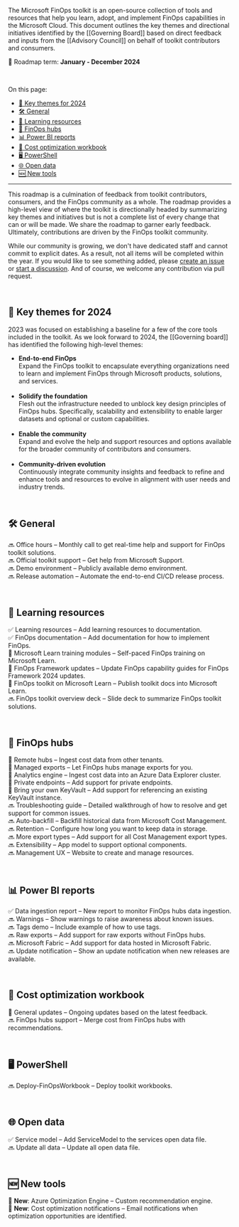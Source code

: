 <!-- markdownlint-disable MD041 -->

The Microsoft FinOps toolkit is an open-source collection of tools and resources that help you learn, adopt, and implement FinOps capabilities in the Microsoft Cloud. This document outlines the key themes and directional initiatives identified by the [[Governing Board]] based on direct feedback and inputs from the [[Advisory Council]] on behalf of toolkit contributors and consumers.

📅 Roadmap term: **January - December 2024**

<br>

On this page:

- [🎯 Key themes for 2024](#-key-themes-for-2024)
- [🛠️ General](#️-general)
- [🍎 Learning resources](#-learning-resources)
- [🏦 FinOps hubs](#-finops-hubs)
- [📊 Power BI reports](#-power-bi-reports)
- [📒 Cost optimization workbook](#-cost-optimization-workbook)
- [🖥️ PowerShell](#️-powershell)
- [🌐 Open data](#-open-data)
- [🆕 New tools](#-new-tools)

---

This roadmap is a culmination of feedback from toolkit contributors, consumers, and the FinOps community as a whole. The roadmap provides a high-level view of where the toolkit is directionally headed by summarizing key themes and initiatives but is not a complete list of every change that can or will be made. We share the roadmap to garner early feedback. Ultimately, contributions are driven by the FinOps toolkit community.

While our community is growing, we don't have dedicated staff and cannot commit to explicit dates. As a result, not all items will be completed within the year. If you would like to see something added, please [create an issue](https://aka.ms/ftk/idea) or [start a discussion](https://aka.ms/ftk/discuss). And of course, we welcome any contribution via pull request.

<br>

## 🎯 Key themes for 2024

2023 was focused on establishing a baseline for a few of the core tools included in the toolkit. As we look forward to 2024, the [[Governing board]] has identified the following high-level themes:

- **End-to-end FinOps**<br>
  Expand the FinOps toolkit to encapsulate everything organizations need to learn and implement FinOps through Microsoft products, solutions, and services.<br>&nbsp;
- **Solidify the foundation**<br>
  Flesh out the infrastructure needed to unblock key design principles of FinOps hubs. Specifically, scalability and extensibility to enable larger datasets and optional or custom capabilities.<br>&nbsp;
- **Enable the community**<br>
  Expand and evolve the help and support resources and options available for the broader community of contributors and consumers.<br>&nbsp;
- **Community-driven evolution**<br>
  Continuously integrate community insights and feedback to refine and enhance tools and resources to evolve in alignment with user needs and industry trends.

<br>

## 🛠️ General

🔜 Office hours – Monthly call to get real-time help and support for FinOps toolkit solutions.<br>
🔜 Official toolkit support – Get help from Microsoft Support.<br>
🔜 Demo environment – Publicly available demo environment.<br>
🔜 Release automation – Automate the end-to-end CI/CD release process.<br>

<br>

## 🍎 Learning resources

✅ Learning resources – Add learning resources to documentation.<br>
✅ FinOps documentation – Add documentation for how to implement FinOps.<br>
🔄️ Microsoft Learn training modules – Self-paced FinOps training on Microsoft Learn.<br>
🔄️ FinOps Framework updates – Update FinOps capability guides for FinOps Framework 2024 updates.<br>
🔄️ FinOps toolkit on Microsoft Learn – Publish toolkit docs into Microsoft Learn.<br>
🔜 FinOps toolkit overview deck – Slide deck to summarize FinOps toolkit solutions.<br>

<br>

## 🏦 FinOps hubs

🔄️ Remote hubs – Ingest cost data from other tenants.<br>
🔄️ Managed exports – Let FinOps hubs manage exports for you.<br>
🔄️ Analytics engine – Ingest cost data into an Azure Data Explorer cluster.<br>
🔄️ Private endpoints – Add support for private endpoints.<br>
🔄️ Bring your own KeyVault – Add support for referencing an existing KeyVault instance.<br>
🔜 Troubleshooting guide – Detailed walkthrough of how to resolve and get support for common issues.<br>
🔜 Auto-backfill – Backfill historical data from Microsoft Cost Management.<br>
🔜 Retention – Configure how long you want to keep data in storage.<br>
🔜 More export types – Add support for all Cost Management export types.<br>
🔜 Extensibility – App model to support optional components.<br>
🔜 Management UX – Website to create and manage resources.<br>

<br>

## 📊 Power BI reports

✅ Data ingestion report – New report to monitor FinOps hubs data ingestion.<br>
🔜 Warnings – Show warnings to raise awareness about known issues.<br>
🔜 Tags demo – Include example of how to use tags.<br>
🔜 Raw exports – Add support for raw exports without FinOps hubs.<br>
🔜 Microsoft Fabric – Add support for data hosted in Microsoft Fabric.<br>
🔜 Update notification – Show an update notification when new releases are available.<br>

<br>

## 📒 Cost optimization workbook

🔄️ General updates – Ongoing updates based on the latest feedback.<br>
🔜 FinOps hubs support – Merge cost from FinOps hubs with recommendations.<br>

<br>

## 🖥️ PowerShell

🔜 Deploy-FinOpsWorkbook – Deploy toolkit workbooks.<br>

<br>

## 🌐 Open data

✅ Service model – Add ServiceModel to the services open data file.<br>
🔜 Update all data – Update all open data file.<br>

<br>

## 🆕 New tools

🔄️ **New**: Azure Optimization Engine – Custom recommendation engine.<br>
🔄️ **New**: Cost optimization notifications – Email notifications when optimization opportunities are identified.<br>

<br>
